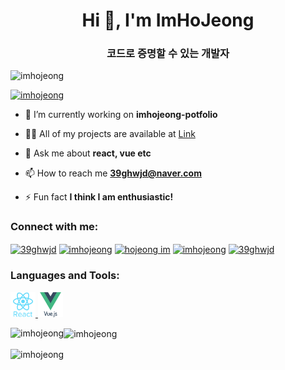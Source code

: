 <h1 align="center">Hi 👋, I'm ImHoJeong</h1>
<h3 align="center">코드로 증명할 수 있는 개발자</h3>

<p align="left"> <img src="https://komarev.com/ghpvc/?username=imhojeong&label=Profile%20views&color=0e75b6&style=flat" alt="imhojeong" /> </p>

<p align="left"> <a href="https://github.com/ryo-ma/github-profile-trophy"><img src="https://github-profile-trophy.vercel.app/?username=imhojeong" alt="imhojeong" /></a> </p>

- 🔭 I’m currently working on **imhojeong-potfolio**

- 👨‍💻 All of my projects are available at [Link](https://feline-ceramic-f5b.notion.site/713560d2389d4bef9d38761d592745e5)

- 💬 Ask me about **react, vue etc**

- 📫 How to reach me **39ghwjd@naver.com**

- ⚡ Fun fact **I think I am enthusiastic!**

<h3 align="left">Connect with me:</h3>
<p align="left">
<a href="https://codepen.io/39ghwjd" target="blank"><img align="center" src="https://raw.githubusercontent.com/rahuldkjain/github-profile-readme-generator/master/src/images/icons/Social/codepen.svg" alt="39ghwjd" height="30" width="40" /></a>
<a href="https://dev.to/imhojeong" target="blank"><img align="center" src="https://cdn.jsdelivr.net/npm/simple-icons@3.0.1/icons/dev-dot-to.svg" alt="imhojeong" height="30" width="40" /></a>
<a href="https://linkedin.com/in/hojeong im" target="blank"><img align="center" src="https://raw.githubusercontent.com/rahuldkjain/github-profile-readme-generator/master/src/images/icons/Social/linked-in-alt.svg" alt="hojeong im" height="30" width="40" /></a>
<a href="https://codesandbox.com/imhojeong" target="blank"><img align="center" src="https://cdn.jsdelivr.net/npm/simple-icons@3.0.1/icons/codesandbox.svg" alt="imhojeong" height="30" width="40" /></a>
<a href="https://medium.com/@39ghwjd" target="blank"><img align="center" src="https://raw.githubusercontent.com/rahuldkjain/github-profile-readme-generator/master/src/images/icons/Social/medium.svg" alt="39ghwjd" height="30" width="40" /></a>
</p>

<h3 align="left">Languages and Tools:</h3>
<p align="left"> <a href="https://reactjs.org/" target="_blank"> <img src="https://raw.githubusercontent.com/devicons/devicon/master/icons/react/react-original-wordmark.svg" alt="react" width="40" height="40"/> </a> <a href="https://vuejs.org/" target="_blank"> <img src="https://raw.githubusercontent.com/devicons/devicon/master/icons/vuejs/vuejs-original-wordmark.svg" alt="vuejs" width="40" height="40"/> </a></p>


<p><img align="left" src="https://github-readme-stats.vercel.app/api/top-langs?username=imhojeong&show_icons=true&locale=en&layout=compact" alt="imhojeong" />
</p>

<p>
<img align="center" src="https://github-readme-stats.vercel.app/api?username=imhojeong&show_icons=true&locale=en" alt="imhojeong" />
</p>

<p><img align="center" src="https://github-readme-streak-stats.herokuapp.com/?user=imhojeong&" alt="imhojeong" /></p>

